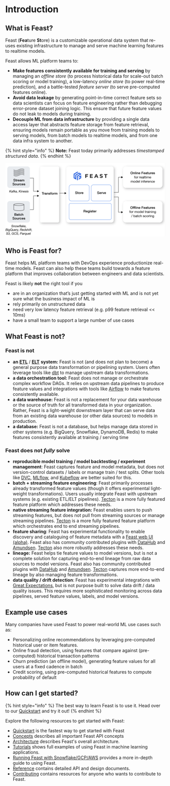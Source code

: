 # Introduction

## What is Feast?

Feast (**Fea**ture **St**ore) is a customizable operational data system that re-uses existing infrastructure to manage and serve machine learning features to realtime models.

Feast allows ML platform teams to:

* **Make features consistently available for training and serving** by managing an _offline store_ (to process historical data for scale-out batch scoring or model training), a low-latency _online store_ (to power real-time prediction)_,_ and a battle-tested _feature server_ (to serve pre-computed features online).
* **Avoid data leakage** by generating point-in-time correct feature sets so data scientists can focus on feature engineering rather than debugging error-prone dataset joining logic. This ensure that future feature values do not leak to models during training.
* **Decouple ML from data infrastructure** by providing a single data access layer that abstracts feature storage from feature retrieval, ensuring models remain portable as you move from training models to serving models, from batch models to realtime models, and from one data infra system to another.

{% hint style="info" %}
**Note:** Feast today primarily addresses _timestamped structured data_.
{% endhint %}

![](assets/feast_marchitecture.png)

## Who is Feast for?

Feast helps ML platform teams with DevOps experience productionize real-time models. Feast can also help these teams build towards a feature platform that improves collaboration between engineers and data scientists.

Feast is likely **not** the right tool if you

* are in an organization that’s just getting started with ML and is not yet sure what the business impact of ML is
* rely primarily on unstructured data
* need very low latency feature retrieval (e.g. p99 feature retrieval << 10ms)
* have a small team to support a large number of use cases

## What Feast is not?

### Feast is not

* **an** [**ETL**](https://en.wikipedia.org/wiki/Extract,\_transform,\_load) / [**ELT**](https://en.wikipedia.org/wiki/Extract,\_load,\_transform) **system:** Feast is not (and does not plan to become) a general purpose data transformation or pipelining system. Users often leverage tools like [dbt](https://www.getdbt.com) to manage upstream data transformations.
* **a data orchestration tool:** Feast does not manage or orchestrate complex workflow DAGs. It relies on upstream data pipelines to produce feature values and integrations with tools like [Airflow](https://airflow.apache.org) to make features consistently available.
* **a data warehouse:** Feast is not a replacement for your data warehouse or the source of truth for all transformed data in your organization. Rather, Feast is a light-weight downstream layer that can serve data from an existing data warehouse (or other data sources) to models in production.
* **a database:** Feast is not a database, but helps manage data stored in other systems (e.g. BigQuery, Snowflake, DynamoDB, Redis) to make features consistently available at training / serving time

### Feast does not _fully_ solve

* **reproducible model training / model backtesting / experiment management**: Feast captures feature and model metadata, but does not version-control datasets / labels or manage train / test splits. Other tools like [DVC](https://dvc.org/), [MLflow](https://www.mlflow.org/), and [Kubeflow](https://www.kubeflow.org/) are better suited for this.
* **batch + streaming feature engineering**: Feast primarily processes already transformed feature values (though it offers experimental light-weight transformations). Users usually integrate Feast with upstream systems (e.g. existing ETL/ELT pipelines). [Tecton](http://tecton.ai/) is a more fully featured feature platform which addresses these needs.
* **native streaming feature integration:** Feast enables users to push streaming features, but does not pull from streaming sources or manage streaming pipelines. [Tecton](http://tecton.ai/) is a more fully featured feature platform which orchestrates end to end streaming pipelines.
* **feature sharing**: Feast has experimental functionality to enable discovery and cataloguing of feature metadata with a [Feast web UI (alpha)](https://docs.feast.dev/reference/alpha-web-ui). Feast also has community contributed plugins with [DataHub](https://datahubproject.io/docs/generated/ingestion/sources/feast/) and [Amundsen](https://github.com/amundsen-io/amundsen/blob/4a9d60176767c4d68d1cad5b093320ea22e26a49/databuilder/databuilder/extractor/feast\_extractor.py). [Tecton](http://tecton.ai/) also more robustly addresses these needs.
* **lineage:** Feast helps tie feature values to model versions, but is not a complete solution for capturing end-to-end lineage from raw data sources to model versions. Feast also has community contributed plugins with [DataHub](https://datahubproject.io/docs/generated/ingestion/sources/feast/) and [Amundsen](https://github.com/amundsen-io/amundsen/blob/4a9d60176767c4d68d1cad5b093320ea22e26a49/databuilder/databuilder/extractor/feast\_extractor.py). [Tecton](http://tecton.ai/) captures more end-to-end lineage by also managing feature transformations.
* **data quality / drift detection**: Feast has experimental integrations with [Great Expectations](https://greatexpectations.io/), but is not purpose built to solve data drift / data quality issues. This requires more sophisticated monitoring across data pipelines, served feature values, labels, and model versions.

## Example use cases

Many companies have used Feast to power real-world ML use cases such as:

* Personalizing online recommendations by leveraging pre-computed historical user or item features.
* Online fraud detection, using features that compare against (pre-computed) historical transaction patterns
* Churn prediction (an offline model), generating feature values for all users at a fixed cadence in batch
* Credit scoring, using pre-computed historical features to compute probability of default

## How can I get started?

{% hint style="info" %}
The best way to learn Feast is to use it. Head over to our [Quickstart](getting-started/quickstart.md) and try it out!
{% endhint %}

Explore the following resources to get started with Feast:

* [Quickstart](getting-started/quickstart.md) is the fastest way to get started with Feast
* [Concepts](getting-started/concepts/) describes all important Feast API concepts
* [Architecture](getting-started/architecture-and-components/) describes Feast's overall architecture.
* [Tutorials](tutorials/tutorials-overview/) shows full examples of using Feast in machine learning applications.
* [Running Feast with Snowflake/GCP/AWS](how-to-guides/feast-snowflake-gcp-aws/) provides a more in-depth guide to using Feast.
* [Reference](reference/feast-cli-commands.md) contains detailed API and design documents.
* [Contributing](project/contributing.md) contains resources for anyone who wants to contribute to Feast.
